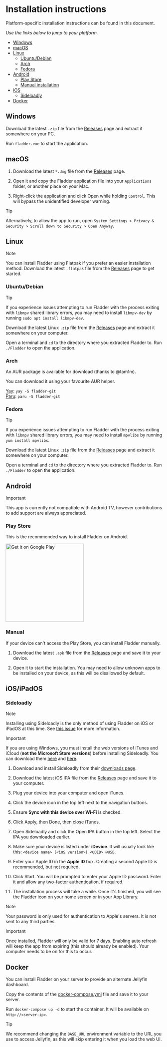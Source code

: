 # Installation instructions

Platform-specific installation instructions can be found in this document.

*Use the links below to jump to your platform.*

- [Windows](#windows)
- [macOS](#macos)
- [Linux](#linux)
	- [Ubuntu/Debian](#ubuntudebian)
	- [Arch](#arch)
	- [Fedora](#fedora)
- [Android](#android)
	- [Play Store](#play-store)
	- [Manual installation](#manual)
- [iOS](#iosipados)
	- [Sideloadly](#sideloadly)
- [Docker](#docker)


## Windows

Download the latest `.zip` file from the [Releases](https://github.com/DonutWare/Fladder/releases) page and extract it somewhere on your PC.

Run `fladder.exe` to start the application.
## macOS

1. Download the latest `*.dmg` file from the [Releases](https://github.com/DonutWare/Fladder/releases) page.

2. Open it and copy the Fladder application file into your `Applications` folder, or another place on your Mac.

3. Right-click the application and click Open while holding `Control`. This will bypass the unidentified developer warning.

> [!TIP]
> Alternatively, to allow the app to run, open `System Settings > Privacy & Security > Scroll down to Security > Open Anyway`.

## Linux

> [!NOTE]
> You can install Fladder using Flatpak if you prefer an easier installation method. Download the latest `.flatpak` file from the [Releases](https://github.com/DonutWare/Fladder/releases) page to get started.

### Ubuntu/Debian

> [!TIP]
> If you experience issues attempting to run Fladder with the process exiting with `libmpv` shared library errors, you may need to install `libmpv-dev` by running `sudo apt install libmpv-dev`.

Download the latest Linux `.zip` file from the [Releases](https://github.com/DonutWare/Fladder/releases) page and extract it somewhere on your computer.

Open a terminal and `cd` to the directory where you extracted Fladder to. Run `./Fladder` to open the application.
### Arch

An AUR package is available for download (thanks to @tam1m).

You can download it using your favourite AUR helper.

[Yay](https://github.com/Jguer/yay): `yay -S fladder-git`<br>
[Paru](https://github.com/Morganamilo/paru): `paru -S fladder-git`

### Fedora

> [!TIP]
> If you experience issues attempting to run Fladder with the process exiting with `libmpv` shared library errors, you may need to install `mpvlibs` by running `yum install mpvlibs`.

Download the latest Linux `.zip` file from the [Releases](https://github.com/DonutWare/Fladder/releases) page and extract it somewhere on your computer.

Open a terminal and `cd` to the directory where you extracted Fladder to. Run `./Fladder` to open the application.

## Android

> [!IMPORTANT]
> This app is currently not compatible with Android TV, however contributions to add support are always appreciated.
### Play Store

This is the recommended way to install Fladder on Android.

<a href='https://play.google.com/store/apps/details?id=nl.jknaapen.fladder&pcampaignid=pcampaignidMKT-Other-global-all-co-prtnr-py-PartBadge-Mar2515-1'><img alt='Get it on Google Play' src='https://play.google.com/intl/en_us/badges/static/images/badges/en_badge_web_generic.png' width=250/></a>
### Manual

If your device can't access the Play Store, you can install Fladder manually.

1. Download the latest `.apk` file from the [Releases](https://github.com/DonutWare/Fladder/releases) page and save it to your device.

2. Open it to start the installation. You may need to allow unknown apps to be installed on your device, as this will be disallowed by default.

## iOS/iPadOS

### Sideloadly

> [!NOTE]
> Installing using Sideloadly is the only method of using Fladder on iOS or iPadOS at this time. See [this issue](https://github.com/DonutWare/Fladder/issues/40) for more information.

> [!IMPORTANT]
> If you are using Windows, you must install the web versions of iTunes and iCloud (**not the Microsoft Store versions**) before installing Sideloadly. You can download them [here](https://www.apple.com/itunes/download/win64) and [here](https://updates.cdn-apple.com/2020/windows/001-39935-20200911-1A70AA56-F448-11EA-8CC0-99D41950005E/iCloudSetup.exe).

1. Download and install Sideloadly from their [downloads page](https://sideloadly.io/#download).

2. Download the latest iOS IPA file from the [Releases](https://github.com/DonutWare/Fladder/releases) page and save it to your computer.

3. Plug your device into your computer and open iTunes.

4. Click the device icon in the top left next to the navigation buttons.

5. Ensure **Sync with this device over Wi-Fi** is checked.

6. Click Apply, then Done, then close iTunes.

7. Open Sideloadly and click the Open IPA button in the top left. Select the IPA you downloaded earlier.

8. Make sure your device is listed under **iDevice**. It will usually look like this: `<device name> (<iOS version>) <UDID> @USB`.

9. Enter your Apple ID in the **Apple ID** box. Creating a second Apple ID is recommended, but not required.

10. Click Start. You will be prompted to enter your Apple ID password. Enter it and allow any two-factor authentication, if required.

11. The installation process will take a while. Once it's finished, you will see the Fladder icon on your home screen or in your App Library.

> [!NOTE]
> Your password is only used for authentication to Apple's servers. It is not sent to any third parties.

> [!IMPORTANT]
> Once installed, Fladder will only be valid for 7 days. Enabling auto refresh will keep the app from expiring (this should already be enabled). Your computer needs to be on for this to occur.

## Docker

You can install Fladder on your server to provide an alternate Jellyfin dashboard.

Copy the contents of the [docker-compose.yml](https://raw.githubusercontent.com/DonutWare/Fladder/refs/heads/develop/docker-compose.yml) file and save it to your server.

Run `docker-compose up -d` to start the container. It will be available on `http://<server-ip>`.

> [!TIP]
> We recommend changing the `BASE_URL` environment variable to the URL you use to access Jellyfin, as this will skip entering it when you load the web UI.

